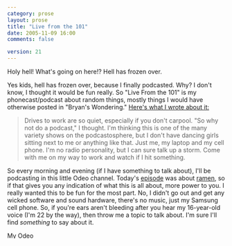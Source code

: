 ```yaml
---
category: prose
layout: prose
title: "Live from the 101"
date: 2005-11-09 16:00
comments: false

version: 21
---
```


Holy hell! What's going on here!? Hell has frozen over.

Yes kids, hell has frozen over, because I finally podcasted. Why? I don't know, I thought it would be fun really. So "Live From the 101" is my phonecast/podcast about random things, mostly things I would have otherwise posted in "Bryan's Wondering." [Here's what I wrote about it:][1]

> Drives to work are so quiet, especially if you don't carpool. "So why not do a podcast," I thought. I'm thinking this is one of the many variety shows on the podcastosphere, but I don't have dancing girls sitting next to me or anything like that. Just me, my laptop and my cell phone. I'm no radio personality, but I can sure talk up a storm. Come with me on my way to work and watch if I hit something.

So every morning and evening (if I have something to talk about), I'll be podcasting in this little Odeo channel. Today's [episode][2] was about [ramen][3], so if that gives you any indication of what this is all about, more power to you. I really wanted this to be fun for the most part. No, I didn't go out and get any wicked software and sound hardware, there's no music, just my Samsung cell phone. So, if you're ears aren't bleeding after you hear my 16-year-old voice (I'm 22 by the way), then throw me a topic to talk about. I'm sure I'll find *something* to say about it.

[<img src="http://odeo.com/img/badge-channel-black.gif" border="0" width="80" height="15" alt="My Odeo Channel" />][4]

[1]: http://www.odeo.com/channel/36725/view
[2]: http://www.odeo.com/audio/398402/view
[3]: http://www.audblog.com/media/87404/265330.mp3
[4]: http://odeo.com/channel/36725/view

